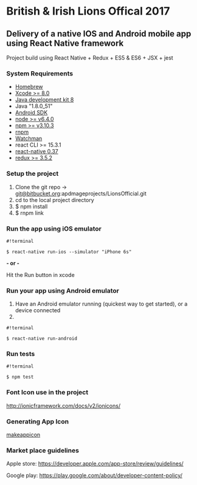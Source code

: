 # British & Irish Lions Offical 2017 #
## Delivery of a native IOS and Android mobile app using React Native framework ##

Project build using React Native + Redux + ES5 & ES6 + JSX + jest

### System Requirements ###

* [Homebrew](http://brew.sh/)
* [Xcode >= 8.0](https://developer.apple.com/xcode/)
* [Java development kit 8](http://www.oracle.com/technetwork/java/javase/downloads/jdk8-downloads-2133151.html)
* Java "1.8.0_51"
* [Android SDK](https://developer.android.com/studio/index.html)
* [node >= v6.4.0](https://nodejs.org/en/)
* [npm >= v3.10.3](https://www.npmjs.com/)
* [rnpm](https://github.com/rnpm/rnpm)
* [Watchman](https://www.npmjs.com/package/watchman)
* react CLI >= 15.3.1
* [react-native 0.37](https://facebook.github.io/react-native/docs/getting-started.html)
* [redux >= 3.5.2](http://redux.js.org)

### Setup the project ###

1.    Clone the git repo -> git@bitbucket.org:apdmageprojects/LionsOfficial.git
2.    cd to the local project directory
3.    $ npm install
4.    $ rnpm link


### Run the app using iOS emulator ###


```
#!terminal

$ react-native run-ios --simulator "iPhone 6s"
```

**- or -**

Hit the Run button in xcode

### Run your app using Android emulator ###

1.    Have an Android emulator running (quickest way to get started), or a device connected
3.    
```
#!terminal

$ react-native run-android
```


### Run tests ###


```
#!terminal

$ npm test
```


### Font Icon use in the project ###
http://ionicframework.com/docs/v2/ionicons/

### Generating App Icon ###
[makeappicon](http://makeappicon.com/)

### Market place guidelines ###
Apple store: https://developer.apple.com/app-store/review/guidelines/

Google play: https://play.google.com/about/developer-content-policy/